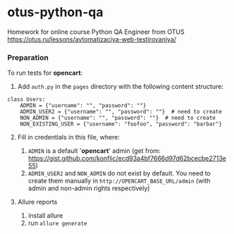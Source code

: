 # otus-python-qa
Homework for online course Python QA Engineer from OTUS
https://otus.ru/lessons/avtomatizaciya-web-testirovaniya/


### Preparation
To run tests for **opencart**:
1. Add `auth.py` in the `pages` directory with the following content structure:

```
class Users:
    ADMIN = {"username": "", "password": ""}
    ADMIN_USER2 = {"username": "", "password": ""}  # need to create
    NON_ADMIN = {"username": "", "password": ""}  # need to create
    NON_EXISTING_USER = {"username": "foofoo", "password": "barbar"}
```
2. Fill in credentials in this file, where:
   1. `ADMIN` is a default '**opencart**' admin (get from: https://gist.github.com/konflic/ecd93a4bf7666d97d62bcecbe2713e55)
   2. `ADMIN_USER2` and `NON_ADMIN` do not exist by default. You need to create them manually in `http://OPENCART_BASE_URL/admin` (with admin and non-admin rights respectively)

3. Allure reports
   1. install allure
   2. run `allure generate` 